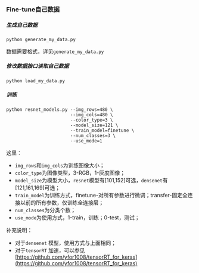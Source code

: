###  Fine-tune自己数据

#####  生成自己数据
```
python generate_my_data.py
```
数据需要格式，详见`generate_my_data.py`

#####  修改数据接口读取自己数据
```
python load_my_data.py
```

##### 训练
```
python resnet_models.py --img_rows=480 \
                        --img_cols=480 \
                        --color_type=3 \
                        --model_size=121 \
                        --train_model=finetune \
                        --num_classes=3 \
                        --use_mode=1
```
这里：
- `img_rows`和`img_cols`为训练图像大小；
- `color_type`为图像类型，3-RGB，1-灰度图像；
- `model_size`为模型大小，`resnet`模型有[101,152]可选，`densenet`有[121,161,169]可选；
- `train_model`为训练方式，finetune-对所有参数进行微调；transfer-固定全连接以前的所有参数，仅训练全连接层；
- `num_classes`为分类个数；
- `use_mode`为使用方式，1-train，训练；0-test，测试；


补充说明：

- 对于`densenet` 模型，使用方式与上面相同；
- 对于`tensorRT` 加速，可以参见 [https://github.com/yfor1008/tensorRT_for_keras](https://github.com/yfor1008/tensorRT_for_keras)

